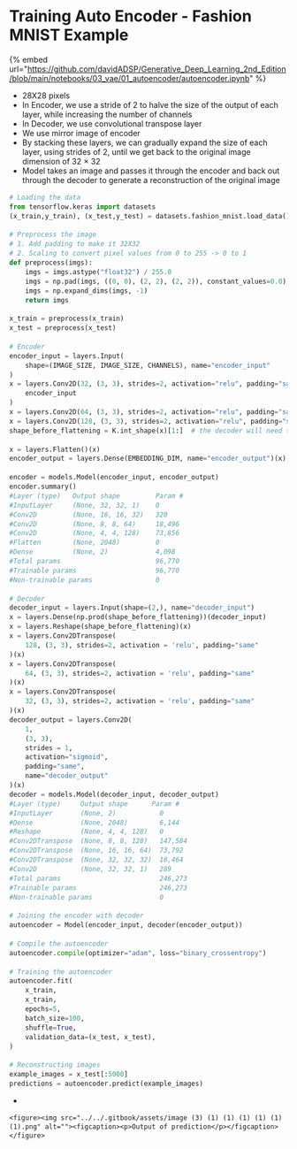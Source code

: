 # Training Auto Encoder - Fashion MNIST Example

{% embed url="https://github.com/davidADSP/Generative_Deep_Learning_2nd_Edition/blob/main/notebooks/03_vae/01_autoencoder/autoencoder.ipynb" %}

* 28X28 pixels
* In Encoder, we use a stride of 2 to halve the size of the output of each layer, while increasing the number of channels
* In Decoder, we use convolutional transpose layer
* We use mirror image of encoder
* By stacking these layers, we can gradually expand the size of each layer, using strides of 2, until we get back to the original image dimension of 32 × 32
* Model takes an image and passes it through the encoder and back out through the decoder to generate a reconstruction of the original image

```python
# Loading the data
from tensorflow.keras import datasets
(x_train,y_train), (x_test,y_test) = datasets.fashion_mnist.load_data()

# Preprocess the image
# 1. Add padding to make it 32X32
# 2. Scaling to convert pixel values from 0 to 255 -> 0 to 1
def preprocess(imgs):
    imgs = imgs.astype("float32") / 255.0
    imgs = np.pad(imgs, ((0, 0), (2, 2), (2, 2)), constant_values=0.0)
    imgs = np.expand_dims(imgs, -1)
    return imgs

x_train = preprocess(x_train)
x_test = preprocess(x_test)

# Encoder
encoder_input = layers.Input(
    shape=(IMAGE_SIZE, IMAGE_SIZE, CHANNELS), name="encoder_input"
)
x = layers.Conv2D(32, (3, 3), strides=2, activation="relu", padding="same")(
    encoder_input
)
x = layers.Conv2D(64, (3, 3), strides=2, activation="relu", padding="same")(x)
x = layers.Conv2D(128, (3, 3), strides=2, activation="relu", padding="same")(x)
shape_before_flattening = K.int_shape(x)[1:]  # the decoder will need this!

x = layers.Flatten()(x)
encoder_output = layers.Dense(EMBEDDING_DIM, name="encoder_output")(x)

encoder = models.Model(encoder_input, encoder_output)
encoder.summary()
#Layer (type)	Output shape	     Param #
#InputLayer     (None, 32, 32, 1)    0
#Conv2D         (None, 16, 16, 32)   320
#Conv2D         (None, 8, 8, 64)     18,496
#Conv2D         (None, 4, 4, 128)    73,856
#Flatten        (None, 2048)         0
#Dense          (None, 2)            4,098
#Total params                        96,770
#Trainable params                    96,770
#Non-trainable params                0

# Decoder
decoder_input = layers.Input(shape=(2,), name="decoder_input") 
x = layers.Dense(np.prod(shape_before_flattening))(decoder_input) 
x = layers.Reshape(shape_before_flattening)(x) 
x = layers.Conv2DTranspose(
    128, (3, 3), strides=2, activation = 'relu', padding="same"
)(x) 
x = layers.Conv2DTranspose(
    64, (3, 3), strides=2, activation = 'relu', padding="same"
)(x)
x = layers.Conv2DTranspose(
    32, (3, 3), strides=2, activation = 'relu', padding="same"
)(x)
decoder_output = layers.Conv2D(
    1,
    (3, 3),
    strides = 1,
    activation="sigmoid",
    padding="same",
    name="decoder_output"
)(x)
decoder = models.Model(decoder_input, decoder_output) 
#Layer (type)	  Output shape	    Param #  
#InputLayer       (None, 2)           0
#Dense            (None, 2048)        6,144
#Reshape          (None, 4, 4, 128)   0
#Conv2DTranspose  (None, 8, 8, 128)   147,584
#Conv2DTranspose  (None, 16, 16, 64)  73,792
#Conv2DTranspose  (None, 32, 32, 32)  18,464
#Conv2D           (None, 32, 32, 1)   289
#Total params                         246,273
#Trainable params                     246,273
#Non-trainable params                 0

# Joining the encoder with decoder
autoencoder = Model(encoder_input, decoder(encoder_output))

# Compile the autoencoder
autoencoder.compile(optimizer="adam", loss="binary_crossentropy")

# Training the autoencoder
autoencoder.fit(
    x_train,
    x_train,
    epochs=5,
    batch_size=100,
    shuffle=True,
    validation_data=(x_test, x_test),
)

# Reconstructing images
example_images = x_test[:5000]
predictions = autoencoder.predict(example_images)

```

*

    <figure><img src="../../.gitbook/assets/image (3) (1) (1) (1) (1) (1) (1).png" alt=""><figcaption><p>Output of prediction</p></figcaption></figure>

